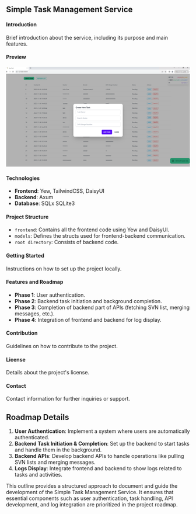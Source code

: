 ## Simple Task Management Service

#### Introduction

Brief introduction about the service, including its purpose and main features.

#### Preview

![Task Management Service Preview](/images/1.png "Service Preview")

#### Technologies

- **Frontend**: Yew, TailwindCSS, DaisyUI
- **Backend**: Axum
- **Database**: SQLx SQLite3

#### Project Structure

- `frontend`: Contains all the frontend code using Yew and DaisyUI.
- `models`: Defines the structs used for frontend-backend communication.
- `root directory`: Consists of backend code.

#### Getting Started

Instructions on how to set up the project locally.

#### Features and Roadmap

- **Phase 1**: User authentication.
- **Phase 2**: Backend task initiation and background completion.
- **Phase 3**: Completion of backend part of APIs (fetching SVN list, merging messages, etc.).
- **Phase 4**: Integration of frontend and backend for log display.

#### Contribution

Guidelines on how to contribute to the project.

#### License

Details about the project's license.

#### Contact

Contact information for further inquiries or support.

## Roadmap Details

1. **User Authentication**: Implement a system where users are automatically authenticated.
2. **Backend Task Initiation & Completion**: Set up the backend to start tasks and handle them in the background.
3. **Backend APIs**: Develop backend APIs to handle operations like pulling SVN lists and merging messages.
4. **Logs Display**: Integrate frontend and backend to show logs related to tasks and activities.

This outline provides a structured approach to document and guide the development of the Simple Task Management Service. It ensures that essential components such as user authentication, task handling, API development, and log integration are prioritized in the project roadmap.